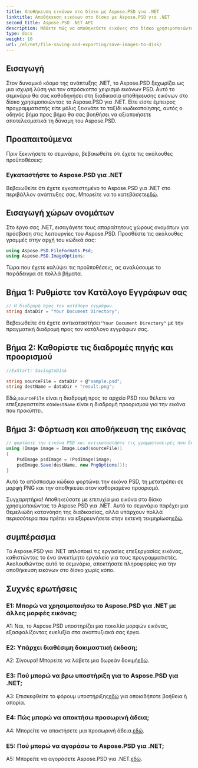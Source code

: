```yaml
---
title: Αποθήκευση εικόνων στο δίσκο με Aspose.PSD για .NET
linktitle: Αποθήκευση εικόνων στο δίσκο με Aspose.PSD για .NET
second_title: Aspose.PSD .NET API
description: Μάθετε πώς να αποθηκεύετε εικόνες στο δίσκο χρησιμοποιώντας το Aspose.PSD για .NET. Ακολουθήστε αυτόν τον οδηγό βήμα προς βήμα για αποτελεσματική επεξεργασία εικόνας.
type: docs
weight: 10
url: /el/net/file-saving-and-exporting/save-images-to-disk/
---
```

## Εισαγωγή

Στον δυναμικό κόσμο της ανάπτυξης .NET, το Aspose.PSD ξεχωρίζει ως μια ισχυρή λύση για τον απρόσκοπτο χειρισμό εικόνων PSD. Αυτό το σεμινάριο θα σας καθοδηγήσει στη διαδικασία αποθήκευσης εικόνων στο δίσκο χρησιμοποιώντας το Aspose.PSD για .NET. Είτε είστε έμπειρος προγραμματιστής είτε μόλις ξεκινάτε το ταξίδι κωδικοποίησης, αυτός ο οδηγός βήμα προς βήμα θα σας βοηθήσει να αξιοποιήσετε αποτελεσματικά τη δύναμη του Aspose.PSD.

## Προαπαιτούμενα

Πριν ξεκινήσετε το σεμινάριο, βεβαιωθείτε ότι έχετε τις ακόλουθες προϋποθέσεις:

### Εγκαταστήστε το Aspose.PSD για .NET

 Βεβαιωθείτε ότι έχετε εγκατεστημένο το Aspose.PSD για .NET στο περιβάλλον ανάπτυξης σας. Μπορείτε να το κατεβάσετε[εδώ](https://releases.aspose.com/psd/net/).

## Εισαγωγή χώρων ονομάτων

Στο έργο σας .NET, εισαγάγετε τους απαραίτητους χώρους ονομάτων για πρόσβαση στις λειτουργίες του Aspose.PSD. Προσθέστε τις ακόλουθες γραμμές στην αρχή του κώδικά σας:

```csharp
using Aspose.PSD.FileFormats.Psd;
using Aspose.PSD.ImageOptions;
```

Τώρα που έχετε καλύψει τις προϋποθέσεις, ας αναλύσουμε το παράδειγμα σε πολλά βήματα.

## Βήμα 1: Ρυθμίστε τον Κατάλογο Εγγράφων σας

```csharp
// Η διαδρομή προς τον κατάλογο εγγράφων.
string dataDir = "Your Document Directory";
```

 Βεβαιωθείτε ότι έχετε αντικαταστήσει`"Your Document Directory"` με την πραγματική διαδρομή προς τον κατάλογο εγγράφων σας.

## Βήμα 2: Καθορίστε τις διαδρομές πηγής και προορισμού

```csharp
//ExStart: SavingtoDisk

string sourceFile = dataDir + @"sample.psd";
string destName = dataDir + "result.png";
```

 Εδώ,`sourceFile` είναι η διαδρομή προς το αρχείο PSD που θέλετε να επεξεργαστείτε και`destName` είναι η διαδρομή προορισμού για την εικόνα που προκύπτει.

## Βήμα 3: Φόρτωση και αποθήκευση της εικόνας

```csharp
// φορτώστε την εικόνα PSD και αντικαταστήστε τις γραμματοσειρές που δεν βρέθηκαν.
using (Image image = Image.Load(sourceFile))
{
    PsdImage psdImage = (PsdImage)image;
    psdImage.Save(destName, new PngOptions());
}
```

Αυτό το απόσπασμα κώδικα φορτώνει την εικόνα PSD, τη μετατρέπει σε μορφή PNG και την αποθηκεύει στον καθορισμένο προορισμό.

 Συγχαρητήρια! Αποθηκεύσατε με επιτυχία μια εικόνα στο δίσκο χρησιμοποιώντας το Aspose.PSD για .NET. Αυτό το σεμινάριο παρέχει μια θεμελιώδη κατανόηση της διαδικασίας, αλλά υπάρχουν πολλά περισσότερα που πρέπει να εξερευνήσετε στην εκτενή τεκμηρίωση[εδώ](https://reference.aspose.com/psd/net/).

## συμπέρασμα

Το Aspose.PSD για .NET απλοποιεί τις εργασίες επεξεργασίας εικόνας, καθιστώντας το ένα ανεκτίμητο εργαλείο για τους προγραμματιστές. Ακολουθώντας αυτό το σεμινάριο, αποκτήσατε πληροφορίες για την αποθήκευση εικόνων στο δίσκο χωρίς κόπο.

## Συχνές ερωτήσεις

### Ε1: Μπορώ να χρησιμοποιήσω το Aspose.PSD για .NET με άλλες μορφές εικόνας;

A1: Ναι, το Aspose.PSD υποστηρίζει μια ποικιλία μορφών εικόνας, εξασφαλίζοντας ευελιξία στα αναπτυξιακά σας έργα.

### Ε2: Υπάρχει διαθέσιμη δοκιμαστική έκδοση;

 Α2: Σίγουρα! Μπορείτε να λάβετε μια δωρεάν δοκιμή[εδώ](https://releases.aspose.com/).

### Ε3: Πού μπορώ να βρω υποστήριξη για το Aspose.PSD για .NET;

 A3: Επισκεφθείτε το φόρουμ υποστήριξης[εδώ](https://forum.aspose.com/c/psd/34) για οποιαδήποτε βοήθεια ή απορία.

### Ε4: Πώς μπορώ να αποκτήσω προσωρινή άδεια;

 A4: Μπορείτε να αποκτήσετε μια προσωρινή άδεια.[εδώ](https://purchase.aspose.com/temporary-license/).

### Ε5: Πού μπορώ να αγοράσω το Aspose.PSD για .NET;

 A5: Μπορείτε να αγοράσετε Aspose.PSD για .NET.[εδώ](https://purchase.aspose.com/buy).